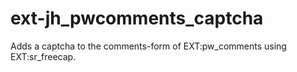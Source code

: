 # ext-jh_pwcomments_captcha
Adds a captcha to the comments-form of EXT:pw_comments using EXT:sr_freecap.
